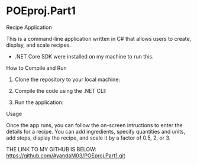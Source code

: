 # POEproj.Part1

Recipe Application

This is a command-line application written in C# that allows users to create, display, and scale recipes.

- .NET Core SDK were installed on my machine to run this.

How to Compile and Run

1. Clone the repository to your local machine:

2. Compile the code using the .NET CLI:

3. Run the application:

Usage

Once the app runs, you can follow the on-screen intructions to enter the details for a recipe. You can add ingredients, specify quantities and units, add steps, display the recipe, and scale it by a factor of 0.5, 2, or 3. 

THE LINK TO MY GITHUB IS BELOW:
https://github.com/AyandaM03/POEproj.Part1.git
